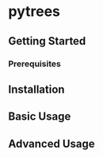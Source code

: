 # pytrees

## Getting Started

### Prerequisites


## Installation

## Basic Usage

## Advanced Usage

